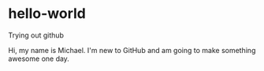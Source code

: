 # hello-world
Trying out github

Hi, my name is Michael. I'm new to GitHub and am going to make something awesome one day.
